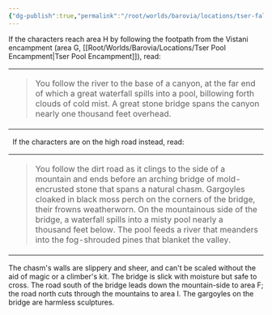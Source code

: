 ```yaml
---
{"dg-publish":true,"permalink":"/root/worlds/barovia/locations/tser-falls/"}
---
```


If the characters reach area H by following the footpath from the Vistani encampment (area G, [[Root/Worlds/Barovia/Locations/Tser Pool Encampment\|Tser Pool Encampment]]), read:

<table><tbody><tr class="odd"><td><blockquote><p>You follow the river to the base of a canyon, at the far
end of which a great waterfall spills into a pool, billowing
forth clouds of cold mist. A great stone bridge spans the
canyon nearly one thousand feet overhead.</p></blockquote></td></tr></tbody></table>
 
If the characters are on the high road instead, read:
 
<table><tbody><tr class="odd"><td><blockquote><p>You follow the dirt road as it clings to the side of a mountain and ends before an arching bridge of mold-encrusted stone that spans a natural chasm. Gargoyles cloaked in black moss perch on the corners of the bridge, their frowns weatherworn. On the mountainous side of the bridge, a waterfall spills into a misty pool nearly a thousand feet below. The pool feeds a river that meanders into the fog-shrouded pines that blanket the valley.</p></blockquote></td></tr></tbody></table>

The chasm's walls are slippery and sheer, and can't be scaled without the aid of magic or a climber's kit. The bridge is slick with moisture but safe to cross. The road south of the bridge leads down the mountain-side to area F; the road north cuts through the mountains to area I. The gargoyles on the bridge are harmless sculptures.



